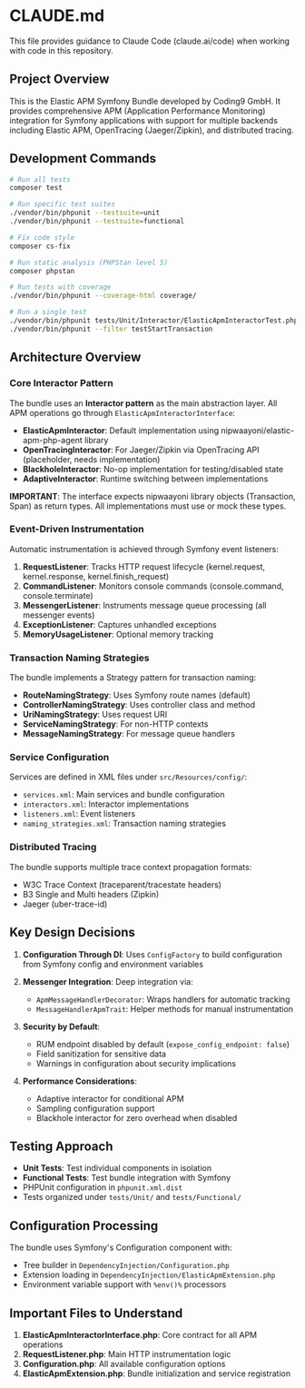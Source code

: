 # CLAUDE.md

This file provides guidance to Claude Code (claude.ai/code) when working with code in this repository.

## Project Overview

This is the Elastic APM Symfony Bundle developed by Coding9 GmbH. It provides comprehensive APM (Application Performance Monitoring) integration for Symfony applications with support for multiple backends including Elastic APM, OpenTracing (Jaeger/Zipkin), and distributed tracing.

## Development Commands

```bash
# Run all tests
composer test

# Run specific test suites
./vendor/bin/phpunit --testsuite=unit
./vendor/bin/phpunit --testsuite=functional

# Fix code style
composer cs-fix

# Run static analysis (PHPStan level 5)
composer phpstan

# Run tests with coverage
./vendor/bin/phpunit --coverage-html coverage/

# Run a single test
./vendor/bin/phpunit tests/Unit/Interactor/ElasticApmInteractorTest.php
./vendor/bin/phpunit --filter testStartTransaction
```

## Architecture Overview

### Core Interactor Pattern

The bundle uses an **Interactor pattern** as the main abstraction layer. All APM operations go through `ElasticApmInteractorInterface`:

- **ElasticApmInteractor**: Default implementation using nipwaayoni/elastic-apm-php-agent library
- **OpenTracingInteractor**: For Jaeger/Zipkin via OpenTracing API (placeholder, needs implementation)
- **BlackholeInteractor**: No-op implementation for testing/disabled state
- **AdaptiveInteractor**: Runtime switching between implementations

**IMPORTANT**: The interface expects nipwaayoni library objects (Transaction, Span) as return types. All implementations must use or mock these types.

### Event-Driven Instrumentation

Automatic instrumentation is achieved through Symfony event listeners:

1. **RequestListener**: Tracks HTTP request lifecycle (kernel.request, kernel.response, kernel.finish_request)
2. **CommandListener**: Monitors console commands (console.command, console.terminate)
3. **MessengerListener**: Instruments message queue processing (all messenger events)
4. **ExceptionListener**: Captures unhandled exceptions
5. **MemoryUsageListener**: Optional memory tracking

### Transaction Naming Strategies

The bundle implements a Strategy pattern for transaction naming:

- **RouteNamingStrategy**: Uses Symfony route names (default)
- **ControllerNamingStrategy**: Uses controller class and method
- **UriNamingStrategy**: Uses request URI
- **ServiceNamingStrategy**: For non-HTTP contexts
- **MessageNamingStrategy**: For message queue handlers

### Service Configuration

Services are defined in XML files under `src/Resources/config/`:
- `services.xml`: Main services and bundle configuration
- `interactors.xml`: Interactor implementations
- `listeners.xml`: Event listeners
- `naming_strategies.xml`: Transaction naming strategies

### Distributed Tracing

The bundle supports multiple trace context propagation formats:
- W3C Trace Context (traceparent/tracestate headers)
- B3 Single and Multi headers (Zipkin)
- Jaeger (uber-trace-id)

## Key Design Decisions

1. **Configuration Through DI**: Uses `ConfigFactory` to build configuration from Symfony config and environment variables

2. **Messenger Integration**: Deep integration via:
   - `ApmMessageHandlerDecorator`: Wraps handlers for automatic tracking
   - `MessageHandlerApmTrait`: Helper methods for manual instrumentation

3. **Security by Default**:
   - RUM endpoint disabled by default (`expose_config_endpoint: false`)
   - Field sanitization for sensitive data
   - Warnings in configuration about security implications

4. **Performance Considerations**:
   - Adaptive interactor for conditional APM
   - Sampling configuration support
   - Blackhole interactor for zero overhead when disabled

## Testing Approach

- **Unit Tests**: Test individual components in isolation
- **Functional Tests**: Test bundle integration with Symfony
- PHPUnit configuration in `phpunit.xml.dist`
- Tests organized under `tests/Unit/` and `tests/Functional/`

## Configuration Processing

The bundle uses Symfony's Configuration component with:
- Tree builder in `DependencyInjection/Configuration.php`
- Extension loading in `DependencyInjection/ElasticApmExtension.php`
- Environment variable support with `%env()%` processors

## Important Files to Understand

1. **ElasticApmInteractorInterface.php**: Core contract for all APM operations
2. **RequestListener.php**: Main HTTP instrumentation logic
3. **Configuration.php**: All available configuration options
4. **ElasticApmExtension.php**: Bundle initialization and service registration